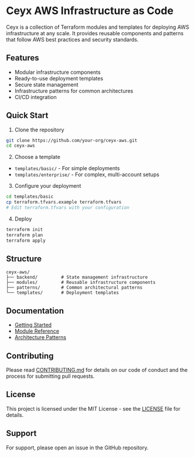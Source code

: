 # Ceyx AWS Infrastructure as Code

Ceyx is a collection of Terraform modules and templates for deploying AWS infrastructure at any scale. It provides reusable components and patterns that follow AWS best practices and security standards.

## Features

- Modular infrastructure components
- Ready-to-use deployment templates
- Secure state management
- Infrastructure patterns for common architectures
- CI/CD integration

## Quick Start

1. Clone the repository
```bash
git clone https://github.com/your-org/ceyx-aws.git
cd ceyx-aws
```

2. Choose a template
- `templates/basic/` - For simple deployments
- `templates/enterprise/` - For complex, multi-account setups

3. Configure your deployment
```bash
cd templates/basic
cp terraform.tfvars.example terraform.tfvars
# Edit terraform.tfvars with your configuration
```

4. Deploy
```bash
terraform init
terraform plan
terraform apply
```

## Structure

```plaintext
ceyx-aws/
├── backend/         # State management infrastructure
├── modules/         # Reusable infrastructure components
├── patterns/        # Common architectural patterns
└── templates/       # Deployment templates
```

## Documentation

- [Getting Started](docs/getting-started.md)
- [Module Reference](docs/modules/)
- [Architecture Patterns](docs/patterns/)

## Contributing

Please read [CONTRIBUTING.md](CONTRIBUTING.md) for details on our code of conduct and the process for submitting pull requests.

## License

This project is licensed under the MIT License - see the [LICENSE](LICENSE) file for details.

## Support

For support, please open an issue in the GitHub repository.
